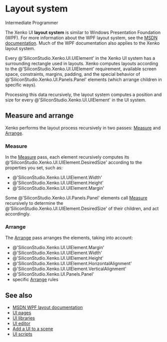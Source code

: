 # Layout system

<span class="label label-doc-level">Intermediate</span>
<span class="label label-doc-audience">Programmer</span>

The Xenko UI **layout system** is similar to Windows Presentation Foundation (WPF). For more information about the WPF layout system, see the [MSDN documentation](https://msdn.microsoft.com/en-us/library/ms745058(v=vs.110).aspx). Much of the WPF documentation also applies to the Xenko layout system.

Every @'SiliconStudio.Xenko.UI.UIElement' in the Xenko UI system has a surrounding rectangle used in layouts. Xenko computes layouts according to the @'SiliconStudio.Xenko.UI.UIElement' requirement, available screen space, constraints, margins, padding, and the special behavior of @'SiliconStudio.Xenko.UI.Panels.Panel' elements (which arrange children in specific ways). 

Processing this data recursively, the layout system computes a position and size for every @'SiliconStudio.Xenko.UI.UIElement' in the UI system.

## Measure and arrange

Xenko performs the layout process recursively in two passes: [Measure](xref:SiliconStudio.Xenko.UI.UIElement.Measure\(SiliconStudio.Core.Mathematics.Vector3\)) and [Arrange](xref:SiliconStudio.Xenko.UI.UIElement.Arrange\(SiliconStudio.Core.Mathematics.Vector3,System.Boolean\)).

### Measure

In the [Measure](xref:SiliconStudio.Xenko.UI.UIElement.Measure\(SiliconStudio.Core.Mathematics.Vector3\)) pass, each element recursively computes its @'SiliconStudio.Xenko.UI.UIElement.DesiredSize' according to the properties you set, such as:

* @'SiliconStudio.Xenko.UI.UIElement.Width' 
* @'SiliconStudio.Xenko.UI.UIElement.Height'
* @'SiliconStudio.Xenko.UI.UIElement.Margin'

Some @'SiliconStudio.Xenko.UI.Panels.Panel' elements call [Measure](xref:SiliconStudio.Xenko.UI.UIElement.Measure\(SiliconStudio.Core.Mathematics.Vector3\)) recursively to determine the @'SiliconStudio.Xenko.UI.UIElement.DesiredSize' of their children, and act accordingly.

### Arrange

The [Arrange](xref:SiliconStudio.Xenko.UI.UIElement.Arrange\(SiliconStudio.Core.Mathematics.Vector3,System.Boolean\)) pass arranges the elements, taking into account:

* @'SiliconStudio.Xenko.UI.UIElement.Margin'
* @'SiliconStudio.Xenko.UI.UIElement.Width'
* @'SiliconStudio.Xenko.UI.UIElement.Height'
* @'SiliconStudio.Xenko.UI.UIElement.HorizontalAlignment'
* @'SiliconStudio.Xenko.UI.UIElement.VerticalAlignment' 
* @'SiliconStudio.Xenko.UI.Panels.Panel' 
* specific [Arrange](xref:SiliconStudio.Xenko.UI.UIElement.Arrange\(SiliconStudio.Core.Mathematics.Vector3,System.Boolean\)) rules

## See also

* [MSDN WPF layout documentation](https://msdn.microsoft.com/en-us/library/ms745058(v=vs.110).aspx)
* [UI pages](ui-pages.md)
* [UI libraries](ui-libraries.md)
* [UI editor](ui-editor.md)
* [Add a UI to a scene](add-a-ui-to-a-scene.md)
* [UI scripts](ui-scripts.md)